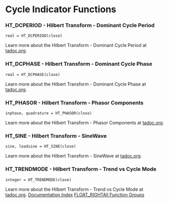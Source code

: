 # Cycle Indicator Functions
### HT_DCPERIOD - Hilbert Transform - Dominant Cycle Period
```
real = HT_DCPERIOD(close)
```

Learn more about the Hilbert Transform - Dominant Cycle Period at [tadoc.org](http://www.tadoc.org/indicator/HT_DCPERIOD.htm).
### HT_DCPHASE - Hilbert Transform - Dominant Cycle Phase
```
real = HT_DCPHASE(close)
```

Learn more about the Hilbert Transform - Dominant Cycle Phase at [tadoc.org](http://www.tadoc.org/indicator/HT_DCPHASE.htm).
### HT_PHASOR - Hilbert Transform - Phasor Components
```
inphase, quadrature = HT_PHASOR(close)
```

Learn more about the Hilbert Transform - Phasor Components at [tadoc.org](http://www.tadoc.org/indicator/HT_PHASOR.htm).
### HT_SINE - Hilbert Transform - SineWave
```
sine, leadsine = HT_SINE(close)
```

Learn more about the Hilbert Transform - SineWave at [tadoc.org](http://www.tadoc.org/indicator/HT_SINE.htm).
### HT_TRENDMODE - Hilbert Transform - Trend vs Cycle Mode
```
integer = HT_TRENDMODE(close)
```

Learn more about the Hilbert Transform - Trend vs Cycle Mode at [tadoc.org](http://www.tadoc.org/indicator/HT_TRENDMODE.htm).
[Documentation Index](../doc_index.html)
[FLOAT_RIGHTAll Function Groups](../funcs.html)